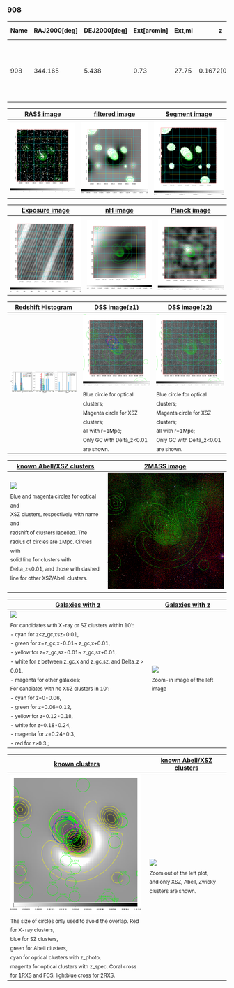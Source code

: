 <div STYLE="page-break-after: always;"></div>

### 908

|Name|RAJ2000[deg]|DEJ2000[deg] |Ext[arcmin]| Ext,ml | z | z_src| C|GC(XSZ,Delta_z<0.01)| GC(OPT,Delta_z<0.01)|GC| R_sig[arcmin] | R500[arcmin] | R500[Mpc]| CRsig[c/s] | CR500[c/s] |L500[1E44 erg/s]|F500[1E-12 erg/s/cm^2]| M500[1E14 Msun]|Tx[keV]|Cnt_sig|Beta|Rc[arcmin]|Comment|Alias|
|---|---|---|---|---|---|------|---|--------|---------|----------|---|---|---|---|---|---|---|---|---|---|---|---|---|---|
|908| 344.165| 5.438| 0.73| 27.75| 0.1672(0.005)| z1, z_xsz| B| F20, SPI| N, RM| A, C, F20, MCXC, N, PSZ2, SPI, W| 6.362| 7.273| 1.248| 0.347(0.039)| 0.355(0.040)| 5.053(0.182)| 6.542(0.236)| 6.51(0.11)| 7.18(0.08)| 143.9| 0.925(-0.087+0.054)| 2.542(-0.366+0.271)| An SZ cluster with $z$ = 0.1696 and offset = 1.15 Mpc(6.64 arcmin)| k004|

|[RASS image](../image/908/908_img.pdf)|[filtered image](../image/908/908_fil.pdf)|[Segment image](../image/908/908_seg.pdf)|
|-------------------|--------------------|-------------------|
| <img src="../image/908/908_img.png" width="300">  | <img src="../image/908/908_fil.png" width="300">   | <img src="../image/908/908_seg.png" width="300">  |

|[Exposure image](../image/908/908_mex.pdf)| [nH image](../image/908/908_nh.pdf)| [Planck image](../image/908/908_p.pdf)|
|-------------------|--------------------|-------------------|
|<img src="../image/908/908_mex.png" width="300">   | <img src="../image/908/908_nh.png" width="300">    | <img src="../image/908/908_p.png" width="300"> |

|[Redshift Histogram](../image/908/908_zg.pdf) | [DSS image(z1)](../image/908/908_dss_z1.pdf)      |  [DSS image(z2)](../image/908/908_dss_z2.pdf)    |
|-------------------|--------------------|-------------------|
|<img src="../image/908/908_zg.png" width="300"> |<img src="../image/908/908_dss_z1.png" width="300"> <sub><br>Blue circle for optical clusters; <br>Magenta circle for XSZ clusters; <br>all with r=1Mpc; <br>Only GC with Delta_z<0.01 are shown. </sub>| <img src="../image/908/908_dss_z2.png" width="300"><sub><br>Blue circle for optical clusters; <br>Magenta circle for XSZ clusters; <br>all with r=1Mpc; <br>Only GC with Delta_z<0.01 are shown. </sub> |

|[known Abell/XSZ clusters](../image/908/908_m.pdf) | [2MASS image](../image/908/908_2mass.pdf)      |
|-------------------|-------------------|
|<img src=../image/908/908_m.png width="300"> <br><sub>Blue and magenta circles for optical and <br>XSZ clusters, respectively with name and <br>redshift of clusters labelled. The <br>radius of circles are 1Mpc. Circles with <br>solid line for clusters with <br>Delta_z<0.01, and those with dashed <br>line for other XSZ/Abell clusters.        </sub>|<img src="../image/908/908_2mass.png" width="300">  |

|[Galaxies with z](../image/908/908_opt_ned.pdf) |[Galaxies with z](../image/908/908_opt_ned_zoom.pdf) |
|-------------------|-------------------|
| <img src=../image/908/908_opt_ned.png width="300"> <br><sub> For candidates with X-ray or SZ clusters within 10': <br> - cyan for z<z_gc,xsz-0.01, <br> - green for z=z_gc,x-0.01~ z_gc,x+0.01, <br> - yellow for z=z_gc,sz-0.01~ z_gc,sz+0.01, <br> - white for z between z_gc,x and z_gc,sz, and Delta_z > 0.01, <br> - magenta for other galaxies; <br>For candiates with no XSZ clusters in 10': <br> - cyan for z=0-0.06, <br> - green for z=0.06-0.12, <br> - yellow for z=0.12-0.18, <br> - white for z=0.18-0.24, <br> - magenta for z=0.24-0.3, <br> - red for z>0.3 ;  </sub>|<img src=../image/908/908_opt_ned_zoom.png width="300">  <br><sub> Zoom-in image of the left image</sub>|

|[known clusters](../image/908/908_gc.pdf) |[known Abell/XSZ clusters](../image/908/908_gc_large.pdf) |
|-------------------|-------------------|
| <img src=../image/908/908_gc.png width="300"> <br><sub> The size of circles only used to avoid the overlap. Red for X-ray clusters, <br> blue for SZ clusters, <br> green for Abell clusters, <br> cyan for optical clusters with z_photo, <br> magenta for optical clusters with z_spec. Coral cross for 1RXS and FCS, lightblue cross for 2RXS. </sub>|<img src=../image/908/908_gc_large.png width="300"> <br><sub> Zoom out of the left plot, <br> and only XSZ, Abell, Zwicky clusters are shown. </sub> |



